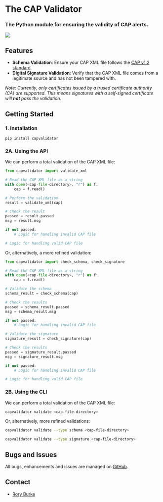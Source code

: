 # The CAP Validator

### The Python module for ensuring the validity of CAP alerts.

<a href="https://github.com/wmo-im/wis2-downloader/blob/main/LICENSE" alt="License" ><img src="https://img.shields.io/badge/License-Apache_2.0-blue"></img></a>

## Features

- **Schema Validation**: Ensure your CAP XML file follows the [CAP v1.2 standard](https://docs.oasis-open.org/emergency/cap/v1.2/CAP-v1.2-os.html).
- **Digital Signature Validation**: Verify that the CAP XML file comes from a legitimate source and has not been tampered with.

*Note: Currently, only certificates issued by a trused certificate authority (CA) are supported. This means signatures with a self-signed certificate will **not** pass the validation.*

## Getting Started

### 1. Installation

```bash
pip install capvalidator
```

### 2A. Using the API

We can perform a total validation of the CAP XML file:
```python
from capvalidator import validate_xml

# Read the CAP XML file as a string
with open(<cap-file-directory>, "r") as f:
    cap = f.read()

# Perform the validation
result = validate_xml(cap)

# Check the result
passed = result.passed
msg = result.msg

if not passed:
    # Logic for handling invalid CAP file

# Logic for handling valid CAP file
```

Or, alternatively, a more refined validation:
```python
from capvalidator import check_schema, check_signature

# Read the CAP XML file as a string
with open(<cap-file-directory>, "r") as f:
    cap = f.read()

# Validate the schema
schema_result = check_schema(cap)

# Check the results
passed = schema_result.passed
msg = schema_result.msg

if not passed:
    # Logic for handling invalid CAP file

# Validate the signature
signature_result = check_signature(cap)

# Check the results
passed = signature_result.passed
msg = signature_result.msg

if not passed:
    # Logic for handling invalid CAP file

# Logic for handling valid CAP file

```

### 2B. Using the CLI

We can perform a total validation of the CAP XML file:

```bash
capvalidator validate <cap-file-directory>
```

Or, alternatively, more refined validations:
```bash
capvalidator validate --type schema <cap-file-directory>
```

```bash
capvalidator validate --type signature <cap-file-directory>
```

## Bugs and Issues

All bugs, enhancements and issues are managed on [GitHub](https://github.com/wmo-im/capvalidator/issues).

## Contact

* [Rory Burke](https://github.com/RoryPTB)
